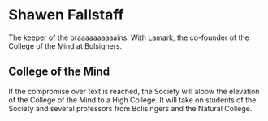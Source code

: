 # Shawen Fallstaff

The keeper of the braaaaaaaaaains. With Lamark, the co-founder of the College of the Mind at Bolsigners.

## College of the Mind
If the compromise over text is reached, the Society will aloow the elevation of the College of the Mind to a High College. It will take on students of the Society and several professors from Bolisingers and the Natural College.

